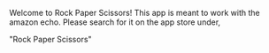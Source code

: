 

Welcome to Rock Paper Scissors! This app is meant to work with the amazon echo. Please search for it on the app store under,


"Rock Paper Scissors"
